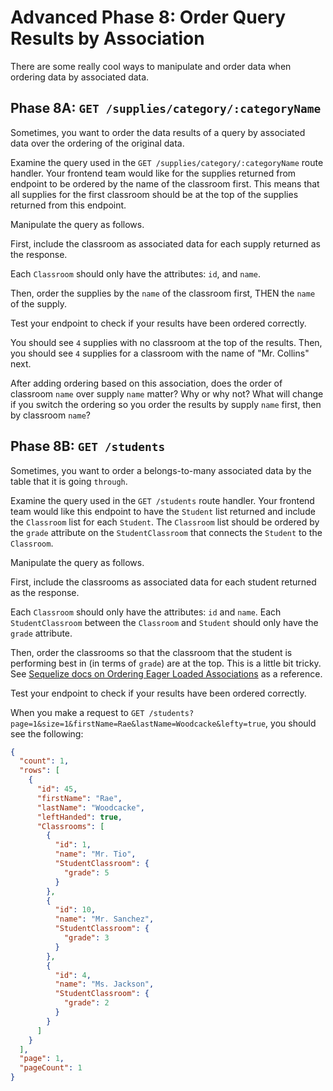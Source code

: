 # Advanced Phase 8: Order Query Results by Association

There are some really cool ways to manipulate and order data when ordering
data by associated data.

## Phase 8A: `GET /supplies/category/:categoryName`

Sometimes, you want to order the data results of a query by associated data
over the ordering of the original data.

Examine the query used in the `GET /supplies/category/:categoryName` route
handler. Your frontend team would like for the supplies returned from endpoint
to be ordered by the name of the classroom first. This means that all supplies
for the first classroom should be at the top of the supplies returned from
this endpoint.

Manipulate the query as follows.

First, include the classroom as associated data for each supply returned as
the response.

Each `Classroom` should only have the attributes: `id`, and `name`.

Then, order the supplies by the `name` of the classroom first, THEN the `name`
of the supply.

Test your endpoint to check if your results have been ordered correctly.

You should see `4` supplies with no classroom at the top of the results. Then,
you should see `4` supplies for a classroom with the name of "Mr. Collins" next.

After adding ordering based on this association, does the order of classroom
`name` over supply `name` matter? Why or why not? What will change if you switch
the ordering so you order the results by supply `name` first, then by classroom
`name`?

## Phase 8B: `GET /students`

Sometimes, you want to order a belongs-to-many associated data by the table that
it is going `through`.

Examine the query used in the `GET /students` route handler. Your frontend team
would like this endpoint to have the `Student` list returned and include the
`Classroom` list for each `Student`. The `Classroom` list should be ordered by
the `grade` attribute on the `StudentClassroom` that connects the `Student` to
the `Classroom`.

Manipulate the query as follows.

First, include the classrooms as associated data for each student returned as
the response.

Each `Classroom` should only have the attributes: `id` and `name`. Each
`StudentClassroom` between the `Classroom` and `Student` should only have the
`grade` attribute.

Then, order the classrooms so that the classroom that the student is performing
best in (in terms of `grade`) are at the top. This is a little bit tricky.
See [Sequelize docs on Ordering Eager Loaded Associations] as a reference.

Test your endpoint to check if your results have been ordered correctly.

When you make a request to
`GET /students?page=1&size=1&firstName=Rae&lastName=Woodcacke&lefty=true`, you
should see the following:

```json
{
  "count": 1,
  "rows": [
    {
      "id": 45,
      "firstName": "Rae",
      "lastName": "Woodcacke",
      "leftHanded": true,
      "Classrooms": [
        {
          "id": 1,
          "name": "Mr. Tio",
          "StudentClassroom": {
            "grade": 5
          }
        },
        {
          "id": 10,
          "name": "Mr. Sanchez",
          "StudentClassroom": {
            "grade": 3
          }
        },
        {
          "id": 4,
          "name": "Ms. Jackson",
          "StudentClassroom": {
            "grade": 2
          }
        }
      ]
    }
  ],
  "page": 1,
  "pageCount": 1
}
```

[Sequelize docs on Ordering Eager Loaded Associations]: https://sequelize.org/master/manual/eager-loading.html#ordering-eager-loaded-associations